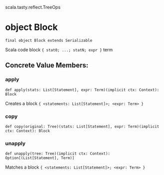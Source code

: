 scala.tasty.reflect.TreeOps
# object Block

<pre><code class="language-scala" >final object Block extends Serializable</pre></code>
Scala code block `{ stat0; ...; statN; expr }` term

## Concrete Value Members:
### apply
<pre><code class="language-scala" >def apply(stats: List[Statement], expr: Term)(implicit ctx: Context): Block</pre></code>
Creates a block `{ <statements: List[Statement]>; <expr: Term> }`

### copy
<pre><code class="language-scala" >def copy(original: Tree)(stats: List[Statement], expr: Term)(implicit ctx: Context): Block</pre></code>

### unapply
<pre><code class="language-scala" >def unapply(tree: Tree)(implicit ctx: Context): Option[(List[Statement], Term)]</pre></code>
Matches a block `{ <statements: List[Statement]>; <expr: Term> }`

